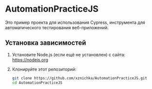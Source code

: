 # AutomationPracticeJS

Это пример проекта для использования Cypress, инструмента для автоматического тестирования веб-приложений.

## Установка зависимостей

1. Установите Node.js (если ещё не установлен) с сайта: https://nodejs.org
2. Клонируйте этот репозиторий:

   ```bash
   git clone https://github.com/xznichka/AutomationPracticeJS.git
   cd AutomationPracticeJS
